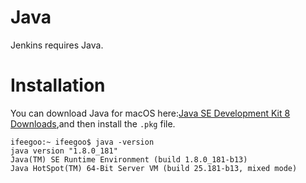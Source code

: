 # Java

Jenkins requires Java.

# Installation

You can download Java for macOS here:[Java SE Development Kit 8 Downloads](https://www.oracle.com/technetwork/java/javase/downloads/jdk8-downloads-2133151.html),and then install the `.pkg` file.

```
ifeegoo:~ ifeegoo$ java -version
java version "1.8.0_181"
Java(TM) SE Runtime Environment (build 1.8.0_181-b13)
Java HotSpot(TM) 64-Bit Server VM (build 25.181-b13, mixed mode)
```
